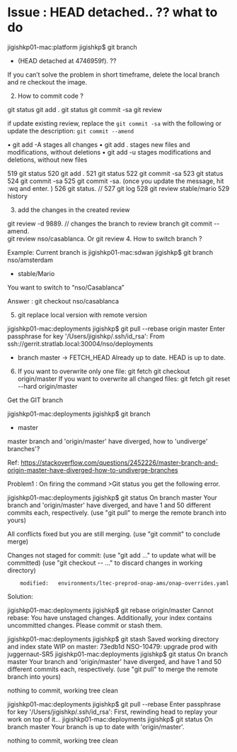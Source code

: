 # Issue : HEAD detached.. ?? what to do

jigishkp01-mac:platform jigishkp$ git branch
* (HEAD detached at 4746959f). ??

If you can’t solve the problem in short timeframe, delete the local branch and re checkout the image. 

2.	How to commit code ?

git status
git add .
git status
git commit -sa
git review <remote branch>

if update existing review, replace the `git commit -sa` with the following or update the description:
`git commit --amend`

•	git add -A stages all changes
•	git add . stages new files and modifications, without deletions
•	git add -u stages modifications and deletions, without new files

  519  git status
  520  git add .
  521  git status
  522  git commit -sa
  523  git status
  524  git commit -sa
  525  git commit -sa.   (once you update the message, hit :wq and enter. )
  526  git status.           //
  527  git log
  528  git review stable/mario
  529  history


3.	add the changes in the created review

git review -d 9889.  // changes the branch to review branch
git commit --amend.  
git review nso/casablanca. Or git review 
4.	How to switch branch ?

Example: Current branch is 
jigishkp01-mac:sdwan jigishkp$ git branch
  nso/amsterdam
* stable/Mario

You want to switch to “nso/Casablanca”

Answer : 
git checkout nso/casablanca

5.	git replace local version with remote version

jigishkp01-mac:deployments jigishkp$ git pull --rebase origin master
Enter passphrase for key '/Users/jigishkp/.ssh/id_rsa': 
From ssh://gerrit.stratlab.local:30004/nso/deployments
 * branch            master     -> FETCH_HEAD
Already up to date.
HEAD is up to date.

6.	If you want to overwrite only one file:
git fetch
git checkout origin/master <filepath>
If you want to overwrite all changed files:
git fetch
git reset --hard origin/master


Get the GIT branch

jigishkp01-mac:deployments jigishkp$ git branch
* master


master branch and 'origin/master' have diverged, how to 'undiverge' branches'?

Ref: https://stackoverflow.com/questions/2452226/master-branch-and-origin-master-have-diverged-how-to-undiverge-branches

Problem1 :  On firing the command >Git status you get the following error. 

jigishkp01-mac:deployments jigishkp$ git status
On branch master
Your branch and 'origin/master' have diverged,
and have 1 and 50 different commits each, respectively.
  (use "git pull" to merge the remote branch into yours)

All conflicts fixed but you are still merging.
  (use "git commit" to conclude merge)

Changes not staged for commit:
  (use "git add <file>..." to update what will be committed)
  (use "git checkout -- <file>..." to discard changes in working directory)

        modified:   environments/ltec-preprod-onap-ams/onap-overrides.yaml


Solution:

jigishkp01-mac:deployments jigishkp$ git rebase origin/master
Cannot rebase: You have unstaged changes.
Additionally, your index contains uncommitted changes.
Please commit or stash them.

jigishkp01-mac:deployments jigishkp$ git stash
Saved working directory and index state WIP on master: 73edb1d NSO-10479: upgrade prod with juggernaut-SR5
jigishkp01-mac:deployments jigishkp$ git status
On branch master
Your branch and 'origin/master' have diverged,
and have 1 and 50 different commits each, respectively.
  (use "git pull" to merge the remote branch into yours)

nothing to commit, working tree clean

jigishkp01-mac:deployments jigishkp$ git pull --rebase
Enter passphrase for key '/Users/jigishkp/.ssh/id_rsa': 
First, rewinding head to replay your work on top of it...
jigishkp01-mac:deployments jigishkp$ git status
On branch master
Your branch is up to date with 'origin/master'.

nothing to commit, working tree clean
